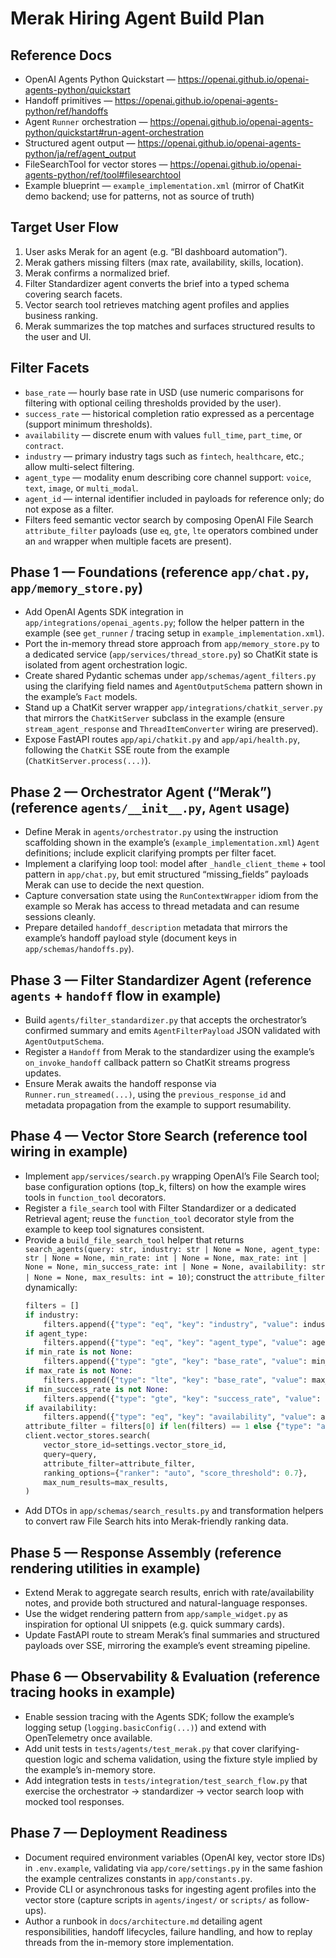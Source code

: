 # Merak Hiring Agent Build Plan

## Reference Docs
- OpenAI Agents Python Quickstart — https://openai.github.io/openai-agents-python/quickstart
- Handoff primitives — https://openai.github.io/openai-agents-python/ref/handoffs
- Agent `Runner` orchestration — https://openai.github.io/openai-agents-python/quickstart#run-agent-orchestration
- Structured agent output — https://openai.github.io/openai-agents-python/ja/ref/agent_output
- FileSearchTool for vector stores — https://openai.github.io/openai-agents-python/ref/tool#filesearchtool
- Example blueprint — `example_implementation.xml` (mirror of ChatKit demo backend; use for patterns, not as source of truth)

## Target User Flow
1. User asks Merak for an agent (e.g. “BI dashboard automation”).
2. Merak gathers missing filters (max rate, availability, skills, location).
3. Merak confirms a normalized brief.
4. Filter Standardizer agent converts the brief into a typed schema covering search facets.
5. Vector search tool retrieves matching agent profiles and applies business ranking.
6. Merak summarizes the top matches and surfaces structured results to the user and UI.

## Filter Facets
- `base_rate` — hourly base rate in USD (use numeric comparisons for filtering with optional ceiling thresholds provided by the user).
- `success_rate` — historical completion ratio expressed as a percentage (support minimum thresholds).
- `availability` — discrete enum with values `full_time`, `part_time`, or `contract`.
- `industry` — primary industry tags such as `fintech`, `healthcare`, etc.; allow multi-select filtering.
- `agent_type` — modality enum describing core channel support: `voice`, `text`, `image`, or `multi_modal`.
- `agent_id` — internal identifier included in payloads for reference only; do not expose as a filter.
- Filters feed semantic vector search by composing OpenAI File Search `attribute_filter` payloads (use `eq`, `gte`, `lte` operators combined under an `and` wrapper when multiple facets are present).

## Phase 1 — Foundations (reference `app/chat.py`, `app/memory_store.py`)
- Add OpenAI Agents SDK integration in `app/integrations/openai_agents.py`; follow the helper pattern in the example (see `get_runner` / tracing setup in `example_implementation.xml`).
- Port the in-memory thread store approach from `app/memory_store.py` to a dedicated service (`app/services/thread_store.py`) so ChatKit state is isolated from agent orchestration logic.
- Create shared Pydantic schemas under `app/schemas/agent_filters.py` using the clarifying field names and `AgentOutputSchema` pattern shown in the example’s `Fact` models.
- Stand up a ChatKit server wrapper `app/integrations/chatkit_server.py` that mirrors the `ChatKitServer` subclass in the example (ensure `stream_agent_response` and `ThreadItemConverter` wiring are preserved).
- Expose FastAPI routes `app/api/chatkit.py` and `app/api/health.py`, following the `ChatKit` SSE route from the example (`ChatKitServer.process(...)`).

## Phase 2 — Orchestrator Agent (“Merak”) (reference `agents/__init__.py`, `Agent` usage)
- Define Merak in `agents/orchestrator.py` using the instruction scaffolding shown in the example’s (`example_implementation.xml`) `Agent` definitions; include explicit clarifying prompts per filter facet.
- Implement a clarifying loop tool: model after `_handle_client_theme` + tool pattern in `app/chat.py`, but emit structured “missing_fields” payloads Merak can use to decide the next question.
- Capture conversation state using the `RunContextWrapper` idiom from the example so Merak has access to thread metadata and can resume sessions cleanly.
- Prepare detailed `handoff_description` metadata that mirrors the example’s handoff payload style (document keys in `app/schemas/handoffs.py`).

## Phase 3 — Filter Standardizer Agent (reference `agents` + `handoff` flow in example)
- Build `agents/filter_standardizer.py` that accepts the orchestrator’s confirmed summary and emits `AgentFilterPayload` JSON validated with `AgentOutputSchema`.
- Register a `Handoff` from Merak to the standardizer using the example’s `on_invoke_handoff` callback pattern so ChatKit streams progress updates.
- Ensure Merak awaits the handoff response via `Runner.run_streamed(...)`, using the `previous_response_id` and metadata propagation from the example to support resumability.

## Phase 4 — Vector Store Search (reference tool wiring in example)
- Implement `app/services/search.py` wrapping OpenAI’s File Search tool; base configuration options (top_k, filters) on how the example wires tools in `function_tool` decorators.
- Register a `file_search` tool with Filter Standardizer or a dedicated Retrieval agent; reuse the `function_tool` decorator style from the example to keep tool signatures consistent.
- Provide a `build_file_search_tool` helper that returns `search_agents(query: str, industry: str | None = None, agent_type: str | None = None, min_rate: int | None = None, max_rate: int | None = None, min_success_rate: int | None = None, availability: str | None = None, max_results: int = 10)`; construct the `attribute_filter` dynamically:
  ```python
  filters = []
  if industry:
      filters.append({"type": "eq", "key": "industry", "value": industry})
  if agent_type:
      filters.append({"type": "eq", "key": "agent_type", "value": agent_type})
  if min_rate is not None:
      filters.append({"type": "gte", "key": "base_rate", "value": min_rate})
  if max_rate is not None:
      filters.append({"type": "lte", "key": "base_rate", "value": max_rate})
  if min_success_rate is not None:
      filters.append({"type": "gte", "key": "success_rate", "value": min_success_rate})
  if availability:
      filters.append({"type": "eq", "key": "availability", "value": availability})
  attribute_filter = filters[0] if len(filters) == 1 else {"type": "and", "filters": filters} if filters else None
  client.vector_stores.search(
      vector_store_id=settings.vector_store_id,
      query=query,
      attribute_filter=attribute_filter,
      ranking_options={"ranker": "auto", "score_threshold": 0.7},
      max_num_results=max_results,
  )
  ```
- Add DTOs in `app/schemas/search_results.py` and transformation helpers to convert raw File Search hits into Merak-friendly ranking data.

## Phase 5 — Response Assembly (reference rendering utilities in example)
- Extend Merak to aggregate search results, enrich with rate/availability notes, and provide both structured and natural-language responses.
- Use the widget rendering pattern from `app/sample_widget.py` as inspiration for optional UI snippets (e.g. quick summary cards).
- Update FastAPI route to stream Merak’s final summaries and structured payloads over SSE, mirroring the example’s event streaming pipeline.

## Phase 6 — Observability & Evaluation (reference tracing hooks in example)
- Enable session tracing with the Agents SDK; follow the example’s logging setup (`logging.basicConfig(...)`) and extend with OpenTelemetry once available.
- Add unit tests in `tests/agents/test_merak.py` that cover clarifying-question logic and schema validation, using the fixture style implied by the example’s in-memory store.
- Add integration tests in `tests/integration/test_search_flow.py` that exercise the orchestrator → standardizer → vector search loop with mocked tool responses.

## Phase 7 — Deployment Readiness
- Document required environment variables (OpenAI key, vector store IDs) in `.env.example`, validating via `app/core/settings.py` in the same fashion the example centralizes constants in `app/constants.py`.
- Provide CLI or asynchronous tasks for ingesting agent profiles into the vector store (capture scripts in `agents/ingest/` or `scripts/` as follow-ups).
- Author a runbook in `docs/architecture.md` detailing agent responsibilities, handoff lifecycles, failure handling, and how to replay threads from the in-memory store implementation.
